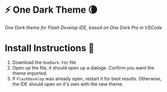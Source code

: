 # ⚡ One Dark Theme 🌘

_One Dark theme for Flash Develop IDE, based on One Dark Pro in VSCode_

# Install Instructions 🔽

1. Download the `OneDark.fdz` file
2. Open up the file, it should open up a dialoge. Confirm you want the theme imported.
3. If `FlashDevelop` was already open, restart it for best results. Otherwise, the IDE should open on it's own with the new theme.
